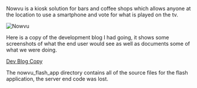 Nowvu is a kiosk solution for bars and coffee shops which allows anyone at the location to use a smartphone and vote for what is played on the tv.

![Nowvu](https://raw.github.com/andrewhodel/Nowvu/master/nowvu_logos.jpg "Nowvu")

Here is a copy of the development blog I had going, it shows some screenshots of what the end user would see as well as documents some of what we were doing.

[Dev Blog Copy](http://htmlpreview.github.com/?https://github.com/andrewhodel/Nowvu/blob/master/nowvu_blog/index.html)

The nowvu_flash_app directory contains all of the source files for the flash application, the server end code was lost.
